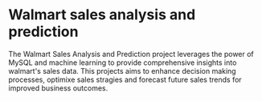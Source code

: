 # Walmart sales analysis and prediction<br>
The Walmart Sales Analysis and Prediction project leverages the power of MySQL and machine learning to provide comprehensive insights into walmart's sales data. This projects aims to enhance decision making processes, optimixe sales stragies and forecast future sales trends for improved business outcomes.

